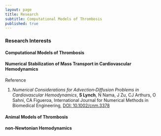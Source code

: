 ```yaml
---
layout: page
title: Research
subtitle: Computational Models of Thrombosis
published: true
---
```


### Research Interests

#### Computational Models of Thrombosis

#### Numerical Stabilization of Mass Transport in Cardiovascular Hemodynamics
Reference
1) *Numerical Considerations for Advection‐Diffusion Problems in Cardiovascular Hemodynamics*, **S Lynch**, N Nama, J Zu, CJ Arthurs, O Sahni, CA Figueroa, International Journal for Numerical Methods in Biomedical Engineering, [DOI: 10.1002/cnm.3378](https://doi.org/10.1002/cnm.3378)

#### Animal Models of Thrombosis

#### non-Newtonian Hemodynamics
